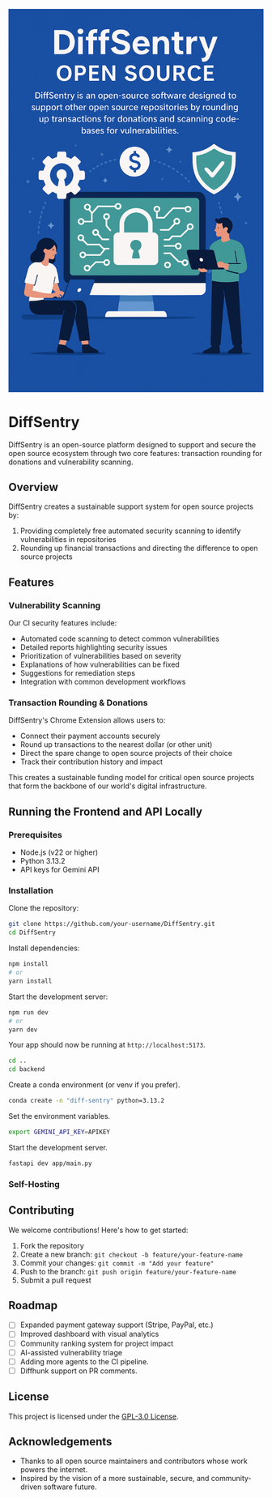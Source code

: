 
![DiffSentry Logo](/DiffSentry/src/components/images/diffsentryvert.png)

# DiffSentry

DiffSentry is an open-source platform designed to support and secure the open source ecosystem through two core features: transaction rounding for donations and vulnerability scanning.

## Overview

DiffSentry creates a sustainable support system for open source projects by:
1. Providing completely free automated security scanning to identify vulnerabilities in repositories
2. Rounding up financial transactions and directing the difference to open source projects

## Features

### Vulnerability Scanning

Our CI security features include:
- Automated code scanning to detect common vulnerabilities
- Detailed reports highlighting security issues
- Prioritization of vulnerabilities based on severity
- Explanations of how vulnerabilities can be fixed
- Suggestions for remediation steps
- Integration with common development workflows

### Transaction Rounding & Donations

DiffSentry's Chrome Extension allows users to:
- Connect their payment accounts securely
- Round up transactions to the nearest dollar (or other unit)
- Direct the spare change to open source projects of their choice
- Track their contribution history and impact

This creates a sustainable funding model for critical open source projects that form the backbone of our world's digital infrastructure.

## Running the Frontend and API Locally

### Prerequisites
- Node.js (v22 or higher)
- Python 3.13.2 
- API keys for Gemini API

### Installation

Clone the repository:
```bash
git clone https://github.com/your-username/DiffSentry.git
cd DiffSentry
```

Install dependencies:
```bash
npm install
# or
yarn install
```

Start the development server:
```bash
npm run dev
# or
yarn dev
```

Your app should now be running at `http://localhost:5173`.

```bash
cd ..
cd backend
```

Create a conda environment (or venv if you prefer).

```bash
conda create -n "diff-sentry" python=3.13.2
```

Set the environment variables.

```bash
export GEMINI_API_KEY=APIKEY
```

Start the development server.

```bash
fastapi dev app/main.py
```

### Self-Hosting

## Contributing

We welcome contributions! Here's how to get started:

1. Fork the repository  
2. Create a new branch: `git checkout -b feature/your-feature-name`  
3. Commit your changes: `git commit -m "Add your feature"`  
4. Push to the branch: `git push origin feature/your-feature-name`  
5. Submit a pull request  

## Roadmap

- [ ] Expanded payment gateway support (Stripe, PayPal, etc.)  
- [ ] Improved dashboard with visual analytics  
- [ ] Community ranking system for project impact  
- [ ] AI-assisted vulnerability triage  
- [ ] Adding more agents to the CI pipeline.
- [ ] Diffhunk support on PR comments.

## License

This project is licensed under the [GPL-3.0 License](LICENSE).

## Acknowledgements
- Thanks to all open source maintainers and contributors whose work powers the internet.  
- Inspired by the vision of a more sustainable, secure, and community-driven software future.
